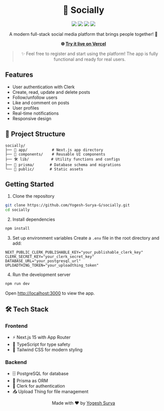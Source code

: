 <div align="center">

# 🌟 Socially

[![](https://img.shields.io/badge/NEXT.JS-000000?style=flat&logo=next.js&logoColor=white)](https://nextjs.org/)
[![](https://img.shields.io/badge/TYPESCRIPT-3178C6?style=flat&logo=typescript&logoColor=white)](https://www.typescriptlang.org/)
[![](https://img.shields.io/badge/POSTGRESQL-4169E1?style=flat&logo=postgresql&logoColor=white)](https://www.postgresql.org/)
[![](https://img.shields.io/badge/TAILWIND-06B6D4?style=flat&logo=tailwindcss&logoColor=white)](https://tailwindcss.com/)

A modern full-stack social media platform that brings people together! 🚀

**🌐 [Try it live on Vercel](https://besocially.vercel.app/)**

> ✨ Feel free to register and start using the platform! The app is fully functional and ready for real users.

</div>

## Features

- User authentication with Clerk
- Create, read, update and delete posts
- Follow/unfollow users
- Like and comment on posts
- User profiles
- Real-time notifications
- Responsive design

## 📁 Project Structure

```
socially/
├── 📱 app/           # Next.js app directory
├── 🧩 components/    # Reusable UI components
├── 🛠️ lib/          # Utility functions and configs
├── 💾 prisma/       # Database schema and migrations
└── 📂 public/       # Static assets
```

## Getting Started

1. Clone the repository
```bash
git clone https://github.com/Yogesh-Surya-G/socially.git
cd socially
```

2. Install dependencies
```bash
npm install
```

3. Set up environment variables
Create a `.env` file in the root directory and add:
```
NEXT_PUBLIC_CLERK_PUBLISHABLE_KEY="your_publishable_clerk_key"
CLERK_SECRET_KEY="your_clerk_secret_key"
DATABASE_URL="your_postgresql_url"
UPLOADTHING_TOKEN="your_uploadthing_token"
```

4. Run the development server
```bash
npm run dev
```

Open [http://localhost:3000](http://localhost:3000) to view the app.

## 🛠️ Tech Stack

### Frontend
- ⚡ Next.js 15 with App Router
- 📘 TypeScript for type safety
- 🎨 Tailwind CSS for modern styling

### Backend
- 🗄️ PostgreSQL for database
- 🚀 Prisma as ORM
- 🔑 Clerk for authentication
- 📤 Upload Thing for file management

<div align="center">

Made with ❤️ by [Yogesh Surya](https://github.com/Yogesh-Surya-G)

</div>

